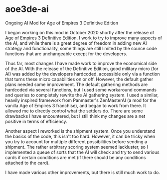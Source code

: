 # aoe3de-ai
Ongoing AI Mod for Age of Empires 3 Definitive Edition

I began working on this mod in October 2020 shortly after the release of Age of Empires 3 Definitive Edition. I work to try to improve many aspects of the AI, and while there is a great degree of freedom in adding new AI strategy and functionality, some things are still limited by the source code functions that are unchangeable except for the developers.

Thus far, most changes I have made work to improve the economical side of the AI. With the release of the Definitive Edition, good military micro (for AI) was added by the developers hardcoded, accessible only via a function that turns these micro capabilities on or off. However, the default gather plans needed some improvement. The default gathering methods are hardcoded via several functions, but I used some workaround commands and queries to completely rewrite the AI gathering system. I used a similar, heavily inspired framework from Panmaster's ZenMasterAI (a mod for the vanilla Age of Empires 3 franchise), and began to work from there. It allowed me to directly control what the settlers do. There are some drawbacks I have encountered, but I still think my changes are a net positive in terms of efficiency.

Another aspect I reworked is the shipment system. Once you understand the basics of the code, this isn't too hard. However, it can be tricky when you try to account for multiple different possibilities before sending a shipment. The rather arbitrary scoring system seemed lackluster, so I implemented a queue of sorts that the AI will check and try to send various cards if certain conditions are met (if there should be any conditions attached to the card).

I have made various other improvements, but there is still much work to do.

